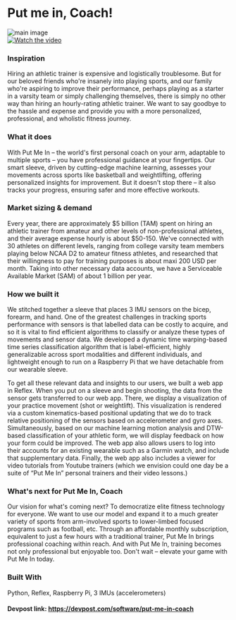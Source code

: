 # Put me in, Coach!

![main image](https://d112y698adiu2z.cloudfront.net/photos/production/software_photos/002/776/157/datas/gallery.jpg)  
[![Watch the video](https://img.youtube.com/vi/D2bPI29tvSQ/default.jpg)](https://youtu.be/D2bPI29tvSQ)  

### Inspiration
Hiring an athletic trainer is expensive and logistically troublesome. But for our beloved friends who're insanely into playing sports, and our family who're aspiring to improve their performance, perhaps playing as a starter in a varsity team or simply challenging themselves, there is simply no other way than hiring an hourly-rating athletic trainer. We want to say goodbye to the hassle and expense and provide you with a more personalized, professional, and wholistic fitness journey.

### What it does
With Put Me In – the world's first personal coach on your arm, adaptable to multiple sports – you have professional guidance at your fingertips. Our smart sleeve, driven by cutting-edge machine learning, assesses your movements across sports like basketball and weightlifting, offering personalized insights for improvement. But it doesn't stop there – it also tracks your progress, ensuring safer and more effective workouts.

### Market sizing & demand
Every year, there are approximately $5 billion (TAM) spent on hiring an athletic trainer from amateur and other levels of non-professional athletes, and their average expense hourly is about $50-150. We've connected with 30 athletes on different levels, ranging from college varsity team members playing below NCAA D2 to amateur fitness athletes, and researched that their willingness to pay for training purposes is about maxi 200 USD per month. Taking into other necessary data accounts, we have a Serviceable Available Market (SAM) of about 1 billion per year.

### How we built it
We stitched together a sleeve that places 3 IMU sensors on the bicep, forearm, and hand. One of the greatest challenges in tracking sports performance with sensors is that labelled data can be costly to acquire, and so it is vital to find efficient algorithms to classify or analyze these types of movements and sensor data. We developed a dynamic time warping-based time series classification algorithm that is label-efficient, highly generalizable across sport modalities and different individuals, and lightweight enough to run on a Raspberry Pi that we have detachable from our wearable sleeve.

To get all these relevant data and insights to our users, we built a web app in Reflex. When you put on a sleeve and begin shooting, the data from the sensor gets transferred to our web app. There, we display a visualization of your practice movement (shot or weightlift). This visualization is rendered via a custom kinematics-based positional updating that we do to track relative positioning of the sensors based on accelerometer and gyro axes. Simultaneously, based on our machine learning motion analysis and DTW-based classification of your athletic form, we will display feedback on how your form could be improved. The web app also allows users to log into their accounts for an existing wearable such as a Garmin watch, and include that supplementary data. Finally, the web app also includes a viewer for video tutorials from Youtube trainers (which we envision could one day be a suite of “Put Me In” personal trainers and their video lessons.)

### What's next for Put Me In, Coach
Our vision for what's coming next? To democratize elite fitness technology for everyone. We want to use our model and expand it to a much greater variety of sports from arm-involved sports to lower-limbed focused programs such as football, etc. Through an affordable monthly subscription, equivalent to just a few hours with a traditional trainer, Put Me In brings professional coaching within reach. And with Put Me In, training becomes not only professional but enjoyable too. Don't wait – elevate your game with Put Me In today.

### Built With

Python, Reflex, Raspberry Pi, 3 IMUs (accelerometers)

#### Devpost link: https://devpost.com/software/put-me-in-coach
